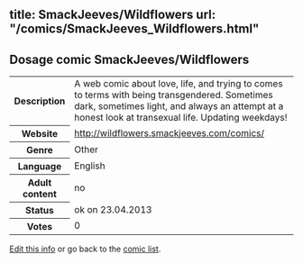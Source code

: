 title: SmackJeeves/Wildflowers
url: "/comics/SmackJeeves_Wildflowers.html"
---
Dosage comic SmackJeeves/Wildflowers
-----------------------------------------

<p id="msg"></p>
<script type="text/javascript">
if (window.location.search === '?edit_info_mail=sent_ok') {
  var elem = document.getElementById("msg");
  elem.innerHTML = 'Edited information sucessfully sent.';
  elem.className = 'ok';
}
</script>
<table class="comicinfo">
<tr>
<th>Description</th><td>A web comic about love, life, and trying to comes to terms with being transgendered. Sometimes dark, sometimes light, and always an attempt at a honest look at transexual life. Updating weekdays!</td>
</tr>
<tr>
<th>Website</th><td><a href="http://wildflowers.smackjeeves.com/comics/">http://wildflowers.smackjeeves.com/comics/</a></td>
</tr>
<tr>
<th>Genre</th><td>Other</td>
</tr>
<tr>
<th>Language</th><td>English</td>
</tr>
<tr>
<th>Adult content</th><td>no</td>
</tr>
<tr>
<th>Status</th><td>ok on 23.04.2013</td>
</tr>
<tr>
<th>Votes</th><td>0</td>
</tr>
</table>

[Edit this info](SmackJeeves_Wildflowers_edit.html) or go back to the [comic list](../comic-index.html).
